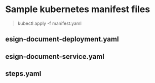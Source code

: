 # Sample kubernetes manifest files
> kubectl apply -f manifest.yaml

## esign-document-deployment.yaml

## esign-document-service.yaml

## steps.yaml

